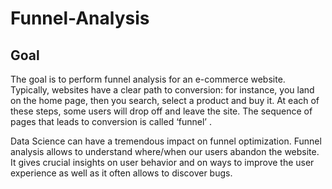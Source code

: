 # Funnel-Analysis

## Goal

The goal is to perform funnel analysis for an e-commerce website.
Typically, websites have a clear path to conversion: for instance, you land on the home page, then you search, select a product and buy it. At each of these steps, some users will drop off and leave the site. The sequence of pages that leads to conversion is called ‘funnel’ .

Data Science can have a tremendous impact on funnel optimization. 
Funnel analysis allows to understand where/when our users abandon the website. It gives crucial insights on user behavior and on ways to improve the user experience as well as it often allows to discover bugs.
